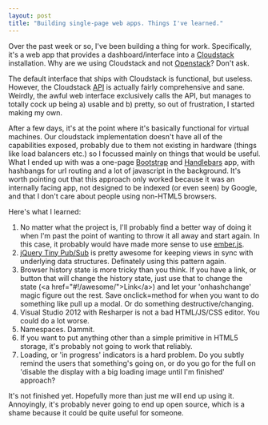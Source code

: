 ```yaml
---
layout: post
title: "Building single-page web apps. Things I've learned."
---
```

Over the past week or so, I've been building a thing for work. Specifically, it's a web app that provides a dashboard/interface into a [Cloudstack](http://incubator.apache.org/cloudstack/) installation. Why are we using Cloudstack and not [Openstack](http://www.openstack.org/)? Don't ask.

The default interface that ships with Cloudstack is functional, but useless. However, the Cloudstack [API](http://download.cloud.com/releases/3.0.0/api_3.0.0/TOC_User.html) is actually fairly comprehensive and sane. Weirdly, the awful web interface exclusively calls the API, but manages to totally cock up being a) usable and b) pretty, so out of frustration, I started making my own.

After a few days, it's at the point where it's basically functional for virtual machines. Our cloudstack implementation doesn't have all of the capabilities exposed, probably due to them not existing in hardware (things like load balancers etc.) so I focussed mainly on things that would be useful. What I ended up with was a one-page [Bootstrap](http://twitter.github.com/bootstrap/) and [Handlebars](http://handlebarsjs.com/) app, with hashbangs for url routing and a lot of javascript in the background. It's worth pointing out that this approach only worked because it was an internally facing app, not designed to be indexed (or even seen) by Google, and that I don't care about people using non-HTML5 browsers.

Here's what I learned:

1. No matter what the project is, I'll probably find a better way of doing it when I'm past the point of wanting to throw it all away and start again. In this case, it probably would have made more sense to use [ember.js](http://emberjs.com/).
2. [jQuery Tiny Pub/Sub](https://github.com/cowboy/jquery-tiny-pubsub) is pretty awesome for keeping views in sync with underlying data structures. Definately using this pattern again.
3. Browser history state is more tricky than you think. If you have a link, or button that will change the history state, just use that to change the state (&lt;a href="#!/awesome/"&gt;Link&lt;/a&gt;) and let your 'onhashchange' magic figure out the rest. Save onclick=method for when you want to do something like pull up a modal. Or do something destructive/changing.
4. Visual Studio 2012 with Resharper is not a bad HTML/JS/CSS editor. You could do a lot worse.
5. Namespaces. Dammit.
6. If you want to put anything other than a simple primitive in HTML5 storage, it's probably not going to work that reliably.
7. Loading, or 'in progress' indicators is a hard problem. Do you subtly remind the users that something's going on, or do you go for the full on 'disable the display with a big loading image until I'm finished' approach?

It's not finished yet. Hopefully more than just me will end up using it. Annoyingly, it's probably never going to end up open source, which is a shame because it could be quite useful for someone.